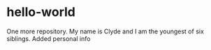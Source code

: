 # hello-world
One more repository.
My name is Clyde and I am the youngest of six siblings.
Added personal info
